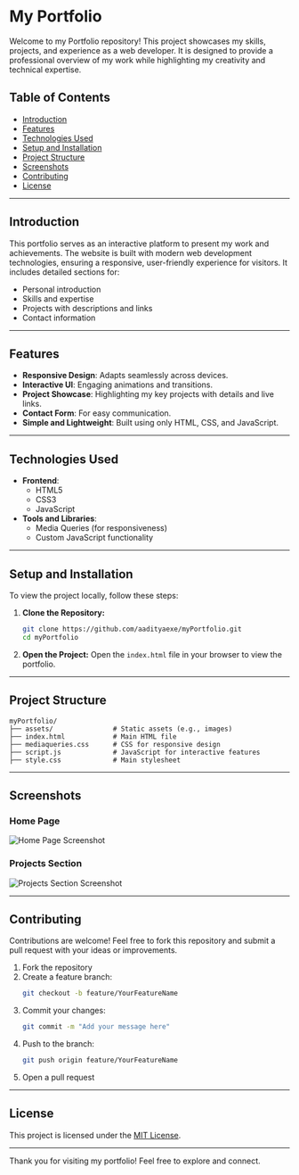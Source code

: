 # My Portfolio

Welcome to my Portfolio repository! This project showcases my skills, projects, and experience as a web developer. It is designed to provide a professional overview of my work while highlighting my creativity and technical expertise.


## Table of Contents

- [Introduction](#introduction)
- [Features](#features)
- [Technologies Used](#technologies-used)
- [Setup and Installation](#setup-and-installation)
- [Project Structure](#project-structure)
- [Screenshots](#screenshots)
- [Contributing](#contributing)
- [License](#license)

---

## Introduction

This portfolio serves as an interactive platform to present my work and achievements. The website is built with modern web development technologies, ensuring a responsive, user-friendly experience for visitors. It includes detailed sections for:

- Personal introduction
- Skills and expertise
- Projects with descriptions and links
- Contact information

---

## Features

- **Responsive Design**: Adapts seamlessly across devices.
- **Interactive UI**: Engaging animations and transitions.
- **Project Showcase**: Highlighting my key projects with details and live links.
- **Contact Form**: For easy communication.
- **Simple and Lightweight**: Built using only HTML, CSS, and JavaScript.

---

## Technologies Used

- **Frontend**:
  - HTML5
  - CSS3
  - JavaScript
- **Tools and Libraries**:
  - Media Queries (for responsiveness)
  - Custom JavaScript functionality

---

## Setup and Installation

To view the project locally, follow these steps:

1. **Clone the Repository:**
   ```bash
   git clone https://github.com/aadityaexe/myPortfolio.git
   cd myPortfolio
   ```

2. **Open the Project:**
   Open the `index.html` file in your browser to view the portfolio.

---

## Project Structure

```plaintext
myPortfolio/
├── assets/               # Static assets (e.g., images)
├── index.html            # Main HTML file
├── mediaqueries.css      # CSS for responsive design
├── script.js             # JavaScript for interactive features
├── style.css             # Main stylesheet
```

---

## Screenshots

### Home Page
![Home Page Screenshot](https://via.placeholder.com/800x400?text=Home+Page)

### Projects Section
![Projects Section Screenshot](https://via.placeholder.com/800x400?text=Projects+Section)

---

## Contributing

Contributions are welcome! Feel free to fork this repository and submit a pull request with your ideas or improvements.

1. Fork the repository
2. Create a feature branch:
   ```bash
   git checkout -b feature/YourFeatureName
   ```
3. Commit your changes:
   ```bash
   git commit -m "Add your message here"
   ```
4. Push to the branch:
   ```bash
   git push origin feature/YourFeatureName
   ```
5. Open a pull request

---

## License

This project is licensed under the [MIT License](LICENSE).

---

Thank you for visiting my portfolio! Feel free to explore and connect.
